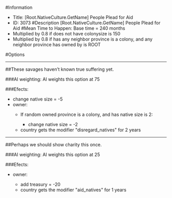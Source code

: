 #Information
 - Title: [Root.NativeCulture.GetName] People Plead for Aid
 - ID: 3073
#Description
[Root.NativeCulture.GetName] People Plead for Aid
#Mean Time to Happen:
Base time = 240 months
 - Multiplied by 0.8 if does not have colonysize is 150
 - Multiplied by 0.8 if has any neighbor province is a colony, and any neighbor province has owned by is ROOT

#Options

___
##These savages haven’t known true suffering yet.

###AI weighting:
AI weights this option at 75


###Efects:<ul><li>change native size = -5</li><li>owner:</li><ul><li>If random owned province is a colony, and  has native size is 2:</li><ul><li>change native size = -2</li></ul><li>country gets the modifier "disregard_natives" for 2 years</li></ul></ul>

___
##Perhaps we should show charity this once.

###AI weighting:
AI weights this option at 25


###Efects:<ul><li>owner:</li><ul><li>add treasury = -20</li><li>country gets the modifier "aid_natives" for 1 years</li></ul></ul>
